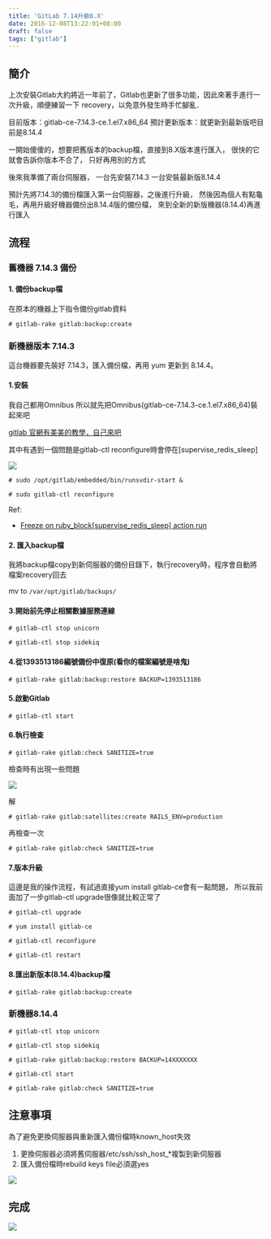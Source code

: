 ```yaml
---
title: 'GitLab 7.14升級8.X'
date: 2016-12-08T13:22:01+08:00
draft: false
tags: ["gitlab"]
---
```

## 簡介
上次安裝Gitlab大約將近一年前了，Gitlab也更新了很多功能，因此來著手進行一次升級，順便練習一下
recovery，以免意外發生時手忙腳亂．

目前版本：gitlab-ce-7.14.3-ce.1.el7.x86_64
預計更新版本：就更新到最新版吧目前是8.14.4

一開始傻傻的，想要把舊版本的backup檔，直接到8.X版本進行匯入，
很快的它就會告訴你版本不合了，
只好再用別的方式

後來我準備了兩台伺服器，
一台先安裝7.14.3
一台安裝最新版8.14.4

預計先將7.14.3的備份檔匯入第一台伺服器，之後進行升級，
然後因為個人有點龜毛，再用升級好機器備份出8.14.4版的備份檔，
來到全新的新版機器(8.14.4)再進行匯入

## 流程

### 舊機器 7.14.3 備份

#### 1. 備份backup檔
在原本的機器上下指令備份gitlab資料
  
`# gitlab-rake gitlab:backup:create`

### 新機器版本 7.14.3

這台機器要先裝好 7.14.3，匯入備份檔，再用 yum 更新到 8.14.4。

#### 1.安裝
我自己都用Omnibus
所以就先把Omnibus(gitlab-ce-7.14.3-ce.1.el7.x86_64)裝起來吧
  
[gitlab 官網有美美的教學，自己來吧](https://about.gitlab.com/downloads/#centos7)
  
其中有遇到一個問題是gitlab-ctl reconfigure時會停在[supervise_redis_sleep]
  
<img desc="" src="https:////fblog.ooopiz.com/images/201609/M12-A01-02.jpg">
  
`# sudo /opt/gitlab/embedded/bin/runsvdir-start &`
  
`# sudo gitlab-ctl reconfigure`
  
Ref:
  
- [Freeze on ruby_block[supervise_redis_sleep] action run](https://gitlab.com/gitlab-org/omnibus-gitlab/issues/430)


#### 2. 匯入backup檔

我將backup檔copy到新伺服器的備份目錄下，執行recovery時，程序會自動將檔案recovery回去
  
mv to `/var/opt/gitlab/backups/`

#### 3.開始前先停止相關數據服務連線

`# gitlab-ctl stop unicorn`
  
`# gitlab-ctl stop sidekiq`

#### 4.從1393513186編號備份中復原(看你的檔案編號是啥鬼)

`# gitlab-rake gitlab:backup:restore BACKUP=1393513186`

#### 5.啟動Gitlab

`# gitlab-ctl start`

#### 6.執行檢查

`# gitlab-rake gitlab:check SANITIZE=true`
  
檢查時有出現一些問題
  
<img desc="" src="https://fblog.ooopiz.com/images/201609/M12-A01-01.jpg">
  
解
  
`# gitlab-rake gitlab:satellites:create RAILS_ENV=production`
  
再檢查一次
  
`# gitlab-rake gitlab:check SANITIZE=true`

#### 7.版本升級

這邊是我的操作流程，有試過直接yum install gitlab-ce會有一點問題，
所以我前面加了一步gitlab-ctl upgrade很像就比較正常了
  
`# gitlab-ctl upgrade`
  
`# yum install gitlab-ce`
  
`# gitlab-ctl reconfigure`
  
`# gitlab-ctl restart`

#### 8.匯出新版本(8.14.4)backup檔

`# gitlab-rake gitlab:backup:create`

### 新機器8.14.4

`# gitlab-ctl stop unicorn`
  
`# gitlab-ctl stop sidekiq`
  
`# gitlab-rake gitlab:backup:restore BACKUP=14XXXXXXX`
  
`# gitlab-ctl start`
  
`# gitlab-rake gitlab:check SANITIZE=true`

## 注意事項

為了避免更換伺服器與重新匯入備份檔時known_host失效
  
1. 更換伺服器必須將舊伺服器/etc/ssh/ssh_host_*複製到新伺服器
2. 匯入備份檔時rebuild keys file必須選yes

<img desc="" src="//fblog.ooopiz.com/images/201609/M12-A01-03.jpg">

## 完成

<img desc="" src="https://fblog.ooopiz.com/images/201609/M12-A01-04.jpg">
